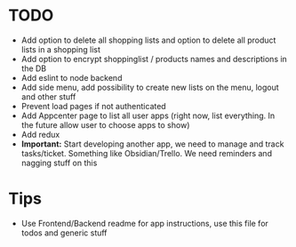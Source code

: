 # TODO
- Add option to delete all shopping lists and option to delete all product lists in a shopping list
- Add option to encrypt shoppinglist / products names and descriptions in the DB
- Add eslint to node backend
- Add side menu, add possibility to create new lists on the menu, logout and other stuff
- Prevent load pages if not authenticated
- Add Appcenter page to list all user apps (right now, list everything. In the future allow user to choose apps to show)
- Add redux
- **Important:** Start developing another app, we need to manage and track tasks/ticket. Something like Obsidian/Trello. We need reminders and nagging stuff on this

# Tips
- Use Frontend/Backend readme for app instructions, use this file for todos and generic stuff
